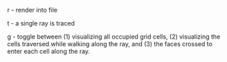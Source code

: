 r - render into file

t - a single ray is traced 

g - toggle between (1) visualizing all occupied grid cells, (2) visualizing the cells traversed while walking along the ray, and (3) the faces crossed to enter each cell along the ray.

